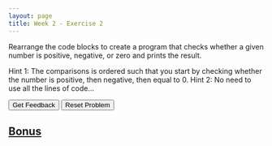 ```yaml
---
layout: page
title: Week 2 - Exercise 2
---
```


Rearrange the code blocks to create a program that checks whether a given number is positive, negative, or zero and prints the result.

Hint 1: The comparisons is ordered such that you start by checking whether the number is positive, then negative, then equal to 0.
Hint 2: No need to use all the lines of code...


<div id="sortableTrash" class="sortable-code"></div> 
<div id="sortable" class="sortable-code"></div> 
<div style="clear:both;"></div> 
<p> 
    <input id="feedbackLink" value="Get Feedback" type="button" /> 
    <input id="newInstanceLink" value="Reset Problem" type="button" /> 
</p> 
<script type="text/javascript"> 
(function(){
  var initial = "number1 = 3\n" +
    "current_measurement = 92 #distractor\n" +
    "is_positive = number1 > 0\n" +
    "is_negative = number1 < 0\n" +
    "is_zero = number1 == 0\n" +
    "print(&quot;Positive:&quot;, is_positive)\n"
    "print(&quot;Negative:&quot;, is_negative)\n" +
    "print(&quot;Zero:&quot;, is_zero)"
    ;
  var parsonsPuzzle = new ParsonsWidget({
    "sortableId": "sortable",
    "max_wrong_lines": 10,
    "grader": ParsonsWidget._graders.LineBasedGrader,
    "exec_limit": 2500,
    "can_indent": true,
    "x_indent": 50,
    "lang": "en",
    "show_feedback": true,
    "trashId": "sortableTrash"
  });
  parsonsPuzzle.init(initial);
  parsonsPuzzle.shuffleLines();
  $("#newInstanceLink").click(function(event){ 
      event.preventDefault(); 
      parsonsPuzzle.shuffleLines(); 
  }); 
  $("#feedbackLink").click(function(event){ 
      event.preventDefault(); 
      parsonsPuzzle.getFeedback(); 
  }); 
})(); 
</script>

## [Bonus](./bonus_ex.html)
